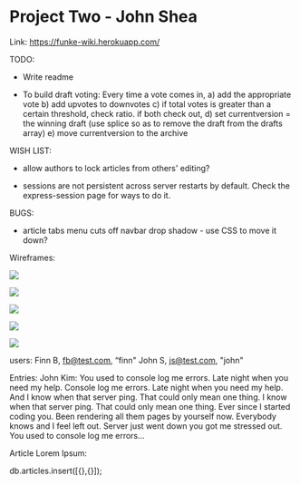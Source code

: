 # Project Two - John Shea

Link: https://funke-wiki.herokuapp.com/

TODO:

* Write readme

* To build draft voting:
Every time a vote comes in,
a) add the appropriate vote
b) add upvotes to downvotes
c) if total votes is greater than a certain threshold, check ratio. if both check out,
d) set currentversion = the winning draft (use splice so as to remove the draft from the drafts array)
e) move currentversion to the archive

WISH LIST:

* allow authors to lock articles from others' editing?

* sessions are not persistent across server restarts by default. Check the express-session page for ways to do it.

BUGS:

* article tabs menu cuts off navbar drop shadow - use CSS to move it down?

Wireframes:

![](http://cl.ly/image/002g3N1n3I2z/wiki_db_wireframe.jpg)

![](http://cl.ly/image/2A3Z350g2Y1K/wiki_routes_wireframe_1.jpg)

![](http://cl.ly/image/1f222N1J2c1G/wiki_routes_wireframe_2.jpg)

![](http://cl.ly/image/1t0O0e1t1f0G/wiki_views_wireframe_1.jpg)

![](http://cl.ly/image/2W0m0X381U3o/wiki_views_wireframe_2.jpg)

users:
Finn B, fb@test.com, “finn"
John S, js@test.com, "john"

Entries:
John Kim:
You used to console log me errors.
Late night when you need my help.
Console log me errors.
Late night when you need my help.
And I know when that server ping.
That could only mean one thing.
I know when that server ping. That could only mean one thing.
Ever since I started coding you.
Been rendering all them pages by yourself now.
Everybody knows and I feel left out.
Server just went down you got me stressed out.
You used to console log me errors...

Article Lorem Ipsum:

db.articles.insert([{},{}]);
